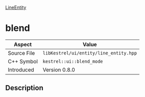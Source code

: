 [LineEntity](index.md)
# blend
| Aspect | Value |
| --- | --- |
| Source File | `libKestrel/ui/entity/line_entity.hpp` |
| C++ Symbol | `kestrel::ui::blend_mode` |
| Introduced | Version 0.8.0 |
## Description
